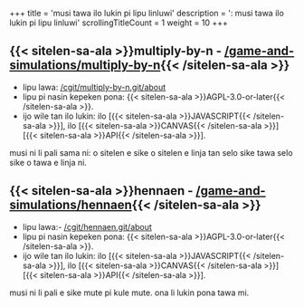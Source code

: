 +++
title               = 'musi tawa ilo lukin pi lipu linluwi'
description         = ': musi tawa ilo lukin pi lipu linluwi'
scrollingTitleCount = 1
weight              = 10
+++

## {{< sitelen-sa-ala >}}multiply-by-n - [/game-and-simulations/multiply-by-n](/game-and-simulations/multiply-by-n/){{< /sitelen-sa-ala >}}

- lipu lawa: [/cgit/multiply-by-n.git/about](/cgit/multiply-by-n.git/about)
- lipu pi nasin kepeken pona: {{< sitelen-sa-ala >}}AGPL-3.0-or-later{{< /sitelen-sa-ala >}}.
- ijo wile tan ilo lukin: ilo [{{< sitelen-sa-ala >}}JAVASCRIPT{{< /sitelen-sa-ala >}}], ilo [{{< sitelen-sa-ala >}}CANVAS{{< /sitelen-sa-ala >}}] [{{< sitelen-sa-ala >}}API{{< /sitelen-sa-ala >}}].

musi ni li pali sama ni: o sitelen e sike o sitelen e linja tan selo sike tawa
selo sike o tawa e linja ni.

## {{< sitelen-sa-ala >}}hennaen - [/game-and-simulations/hennaen](/game-and-simulations/hennaen/){{< /sitelen-sa-ala >}}

- lipu lawa:- [/cgit/hennaen.git/about](/cgit/hennaen.git/about)
- lipu pi nasin kepeken pona: {{< sitelen-sa-ala >}}AGPL-3.0-or-later{{< /sitelen-sa-ala >}}.
- ijo wile tan ilo lukin: ilo [{{< sitelen-sa-ala >}}JAVASCRIPT{{< /sitelen-sa-ala >}}], ilo [{{< sitelen-sa-ala >}}CANVAS{{< /sitelen-sa-ala >}}] [{{< sitelen-sa-ala >}}API{{< /sitelen-sa-ala >}}].

musi ni li pali e sike mute pi kule mute. ona li lukin pona tawa mi.
